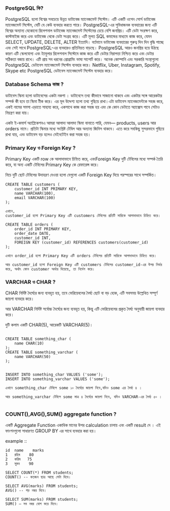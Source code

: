 ### PostgreSQL কি?

PostgreSQL হলো বিশ্বের সবচেয়ে উন্নত ডাটাবেজ ম্যানেজমেন্ট সিস্টেম। এটি একটি ওপেন সোর্স ডাটাবেজ ম্যানেজমেন্ট সিস্টেম, যেটি যে কেউ ব্যবহার করতে পারে। PostgreSQL-এর সুবিধাজনক ব্যবহারের জন্য এটি বিশ্বের অন্যান্য যেকোনো রিলেশনাল ডাটাবেজ ম্যানেজমেন্ট সিস্টেমের চেয়ে বেশি জনপ্রিয়। এটি ডেটা সংরক্ষণ করে, কাস্টমাইজ করে এবং ডাটাবেজ থেকে ডেটা সংগ্রহ করে। এটি মূলত SQL কমান্ডের মাধ্যমে কাজ করে, যেমন SELECT, UPDATE, DELETE, ALTER ইত্যাদি।
বর্তমানে ডাটাবেজ ব্যবহারের গুরুত্ব দিন দিন বৃদ্ধি পাচ্ছে এবং সেই সাথে PostgreSQL-এর ব্যবহারও প্রতিনিয়ত বাড়ছে। PostgreSQL আরও জনপ্রিয় হয়ে উঠছে কারণ এটি স্কেলযোগ্য এবং ট্যাবুলার রিলেশনাল সিস্টেমে কাজ করে এটি ডেটার নিরাপত্তা নিশ্চিত করে এবং ডেটার সঠিকতা বজায় রাখে। এটি প্রায় সব ধরনের প্রোগ্রামিং ভাষা সাপোর্ট করে। অনেক কোম্পানি এবং সরকারি সংস্থাগুলো PostgreSQL ডেটাবেস ম্যানেজমেন্ট সিস্টেম ব্যবহার করে। Netflix, Uber, Instagram, Spotify, Skype etc PostgreSQL ডেটাবেস ম্যানেজমেন্ট সিস্টেম ব্যবহার করে।

### Database Schema কাজ ?

ডাটাবেস স্কিমা হলো ডাটাবেসের একটা নকশা । ডাটাবেসে তথ্য কীভাবে সাজানো থাকবে এবং একটার সঙ্গে আরেকটার সম্পর্ক কী হবে তা স্কিমা টীক করে। এর মূল উদ্দেশ্য হলো তথ্য গুছিয়ে রাখা।এটা ডাটাবেস ম্যানেজমেন্টকে সহজ করে, একই নামের সমসা এড়াতে সাহায্য করে, একসাথে কাজ করা সহজ হয় এবং কে কোন ডেটাতে অ্যাক্সেস পাবে সেটাও নিয়ন্ত্রণ করা যায়।

একটা ই-কমার্স অ্যাপ্লিকেশনএ আমরা আলাদা আলাদা স্কিমা বানাতে পারি, যেমন— products, users আর orders নামে। প্রতিটা স্কিমার মধ্যে সংশ্লিষ্ট টেবিল আর অন্যান্য জিনিস থাকবে। এতে করে সবকিছু সুন্দরভাবে গুছিয়ে রাখা যায়, এবং ডাটাবেস বড় হলেও মেইনটেইন করা সহজ হয়।

### Primary Key ও Foreign Key ?

Primary Key একটি row কে আলাদাভাবে চিহ্নিত করে, এবংForeign Key দুটি টেবিলের মধ্যে সম্পর্ক তৈরি করে, যা অন্য একটি টেবিলের Primary Key কে রেফারেন্স করে।

নিচে দুটি ছোট টেবিলের উদাহরণ দেওয়া হলো যেগুলো একটি Foreign Key দিয়ে পরস্পরের সাথে সম্পর্কিত।

```
CREATE TABLE customers (
    customer_id INT PRIMARY KEY,
    name VARCHAR(100),
    email VARCHAR(100)
);

এখানে,
customer_id হলো Primary Key এটি customers টেবিলের প্রতিটি সারিকে আলাদাভাবে চিহ্নিত করে।

CREATE TABLE orders (
    order_id INT PRIMARY KEY,
    order_date DATE,
    customer_id INT,
    FOREIGN KEY (customer_id) REFERENCES customers(customer_id)
);

এখানে order_id হলো Primary Key এটি orders টেবিলের প্রতিটি সারিকে আলাদাভাবে চিহ্নিত করে।

আর customer_id হলো Foreign Key এটি customers টেবিলের customer_id-এর উপর নির্ভর করে, অর্থাৎ কোন customer অর্ডার দিয়েছে, তা নির্দেশ করে।

```

### VARCHAR ও CHAR ?

CHAR নির্দিষ্ট দৈর্ঘ্যের জন্য ব্যবহৃত হয়, তবে ভেরিয়েবলের দৈর্ঘ্য ছোট বা বড় হোক, এটি সবসময় উল্লেখিত সম্পূর্ণ জায়গা ব্যবহার করে।

আর VARCHAR নির্দিষ্ট সর্বোচ্চ দৈর্ঘ্যের জন্য ব্যবহৃত হয়, কিন্তু এটি ভেরিয়েবলের প্রকৃত দৈর্ঘ্য অনুযায়ী জায়গা ব্যবহার করে।

দুটি কলাম একটি CHAR(5), আরেকটি VARCHAR(5)।

```

CREATE TABLE something_char (
    name CHAR(10)
);
CREATE TABLE something_varchar (
    name VARCHAR(50)
);


INSERT INTO something_char VALUES ('some');
INSERT INTO something_varchar VALUES ('some');

এখানে something_char টেবিলে some ১০ দৈর্ঘ্যের জায়গা নিবে,যদিও some এর দৈর্ঘ্য ৪ ।

আর something_varchar টেবিলে some মাত্র ৪ দৈর্ঘ্যের জায়গা নিবে, যদিও VARCHAR-এর দৈর্ঘ্য ৫০ ।


```

### COUNT(),AVG(),SUM() aggregate function ?

একটি Aggregate Function একাধিক মানের উপর calculation চালায় এবং একটি result দে ।
এই ফাংশনগুলো সাধারণত GROUP BY এর সাথে ব্যবহার করা হয়।

example ::

```
id	name	marks
1	রহিম	80
2	করিম   75
3	সুমন	90

SELECT COUNT(*) FROM students;
COUNT() -- কতজন ছাত্র আছে সেটা দিবে।

SELECT AVG(marks) FROM students;
AVG() -- গড় নম্বর দিবে।

SELECT SUM(marks) FROM students;
SUM() — সব নম্বর যোগ করে দিবে।


```
